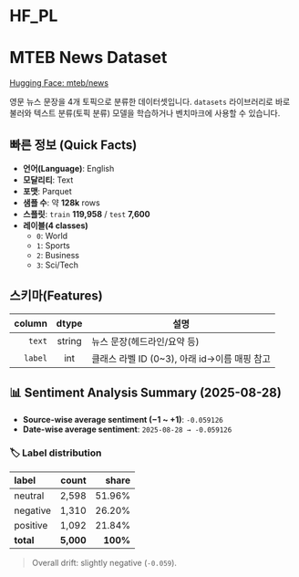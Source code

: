 # HF_PL
# MTEB News Dataset

[Hugging Face: mteb/news](https://huggingface.co/datasets/mteb/news)

영문 뉴스 문장을 4개 토픽으로 분류한 데이터셋입니다. `datasets` 라이브러리로 바로 불러와 텍스트 분류(토픽 분류) 모델을 학습하거나 벤치마크에 사용할 수 있습니다.

## 빠른 정보 (Quick Facts)
- **언어(Language)**: English  
- **모달리티**: Text  
- **포맷**: Parquet  
- **샘플 수**: 약 **128k** rows  
- **스플릿**: `train` **119,958** / `test` **7,600**  
- **레이블(4 classes)**  
  - `0`: World  
  - `1`: Sports  
  - `2`: Business  
  - `3`: Sci/Tech  

## 스키마(Features)
| column | dtype  | 설명 |
|-------:|:------:|------|
| `text` | string | 뉴스 문장(헤드라인/요약 등) |
| `label`| int    | 클래스 라벨 ID (0~3), 아래 id→이름 매핑 참고 |

## 📊 Sentiment Analysis Summary (2025-08-28)

- **Source-wise average sentiment (−1 ~ +1)**: `-0.059126`
- **Date-wise average sentiment**: `2025-08-28 → -0.059126`

### 🏷️ Label distribution
| label    | count | share |
|:---------|------:|------:|
| neutral  | 2,598 | 51.96% |
| negative | 1,310 | 26.20% |
| positive | 1,092 | 21.84% |
| **total**| **5,000** | **100%** |

> Overall drift: slightly negative (`-0.059`).
